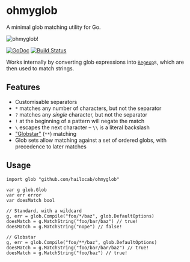 # ohmyglob

A minimal glob matching utility for Go.

![ohmyglob!](http://i.imgur.com/7vjO2mF.gif)

[![GoDoc](https://godoc.org/github.com/hailocab/ohmyglob?status.svg)](https://godoc.org/github.com/hailocab/ohmyglob) [![Build Status](https://travis-ci.org/hailocab/ohmyglob.svg?branch=master)](https://travis-ci.org/hailocab/ohmyglob)

Works internally by converting glob expressions into [`Regexp`](http://golang.org/pkg/regexp/#Regexp)s, which are then
used to match strings.

## Features

* Customisable separators
* `*` matches any number of characters, but not the separator
* `?` matches any *single* character, but not the separator
* `!` at the beginning of a pattern will negate the match
* `\` escapes the next character – `\\` is a literal backslash
* ["Globstar"](http://www.linuxjournal.com/content/globstar-new-bash-globbing-option) (`**`) matching
* Glob sets allow matching against a set of ordered globs, with precedence to later matches

## Usage

    import glob "github.com/hailocab/ohmyglob"
    
    var g glob.Glob
    var err error
    var doesMatch bool
    
    // Standard, with a wildcard
    g, err = glob.Compile("foo/*/baz", glob.DefaultOptions)
    doesMatch = g.MatchString("foo/bar/baz") // true!
    doesMatch = g.MatchString("nope") // false!
    
    // Globstar
    g, err = glob.Compile("foo/**/baz", glob.DefaultOptions)
    doesMatch = g.MatchString("foo/bar/bar/baz") // true!
    doesMatch = g.MatchString("foo/baz") // true!
